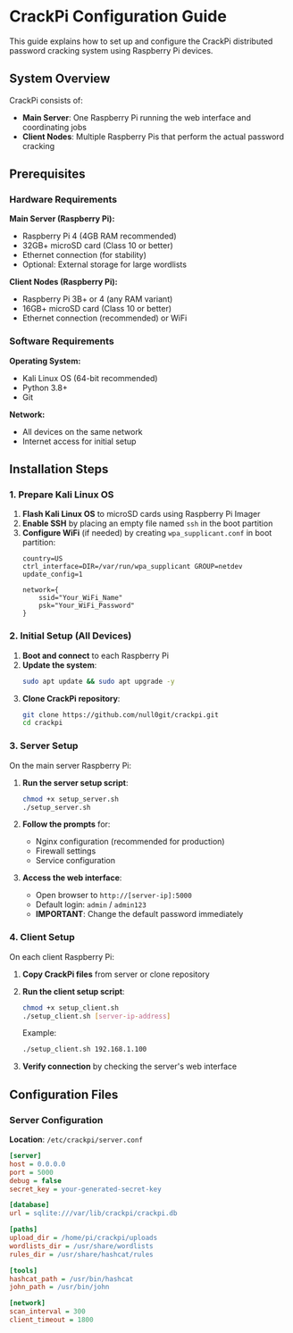 # CrackPi Configuration Guide

This guide explains how to set up and configure the CrackPi distributed password cracking system using Raspberry Pi devices.

## System Overview

CrackPi consists of:
- **Main Server**: One Raspberry Pi running the web interface and coordinating jobs
- **Client Nodes**: Multiple Raspberry Pis that perform the actual password cracking

## Prerequisites

### Hardware Requirements

**Main Server (Raspberry Pi):**
- Raspberry Pi 4 (4GB RAM recommended)
- 32GB+ microSD card (Class 10 or better)
- Ethernet connection (for stability)
- Optional: External storage for large wordlists

**Client Nodes (Raspberry Pi):**
- Raspberry Pi 3B+ or 4 (any RAM variant)
- 16GB+ microSD card (Class 10 or better)
- Ethernet connection (recommended) or WiFi

### Software Requirements

**Operating System:**
- Kali Linux OS (64-bit recommended)
- Python 3.8+
- Git

**Network:**
- All devices on the same network
- Internet access for initial setup

## Installation Steps

### 1. Prepare Kali Linux OS

1. **Flash Kali Linux OS** to microSD cards using Raspberry Pi Imager
2. **Enable SSH** by placing an empty file named `ssh` in the boot partition
3. **Configure WiFi** (if needed) by creating `wpa_supplicant.conf` in boot partition:
   ```
   country=US
   ctrl_interface=DIR=/var/run/wpa_supplicant GROUP=netdev
   update_config=1
   
   network={
       ssid="Your_WiFi_Name"
       psk="Your_WiFi_Password"
   }
   ```

### 2. Initial Setup (All Devices)

1. **Boot and connect** to each Raspberry Pi
2. **Update the system**:
   ```bash
   sudo apt update && sudo apt upgrade -y
   ```
3. **Clone CrackPi repository**:
   ```bash
   git clone https://github.com/null0git/crackpi.git
   cd crackpi
   ```

### 3. Server Setup

On the main server Raspberry Pi:

1. **Run the server setup script**:
   ```bash
   chmod +x setup_server.sh
   ./setup_server.sh
   ```

2. **Follow the prompts** for:
   - Nginx configuration (recommended for production)
   - Firewall settings
   - Service configuration

3. **Access the web interface**:
   - Open browser to `http://[server-ip]:5000`
   - Default login: `admin` / `admin123`
   - **IMPORTANT**: Change the default password immediately

### 4. Client Setup

On each client Raspberry Pi:

1. **Copy CrackPi files** from server or clone repository
2. **Run the client setup script**:
   ```bash
   chmod +x setup_client.sh
   ./setup_client.sh [server-ip-address]
   ```
   
   Example:
   ```bash
   ./setup_client.sh 192.168.1.100
   ```

3. **Verify connection** by checking the server's web interface

## Configuration Files

### Server Configuration

**Location**: `/etc/crackpi/server.conf`

```ini
[server]
host = 0.0.0.0
port = 5000
debug = false
secret_key = your-generated-secret-key

[database]
url = sqlite:///var/lib/crackpi/crackpi.db

[paths]
upload_dir = /home/pi/crackpi/uploads
wordlists_dir = /usr/share/wordlists
rules_dir = /usr/share/hashcat/rules

[tools]
hashcat_path = /usr/bin/hashcat
john_path = /usr/bin/john

[network]
scan_interval = 300
client_timeout = 1800
```

